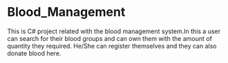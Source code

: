 # Blood_Management

This is C# project related with the blood management system.In this a user can search for their blood groups and can own them with the amount of quantity they required. He/She can register themselves and they can also donate blood here.
